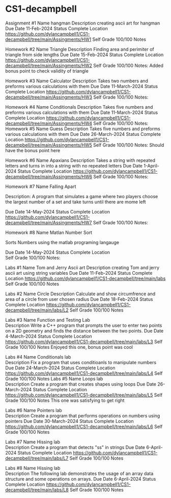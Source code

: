 # CS1-decampbell
Assignment #1
Name	hangman
Description	creating ascii art for hangman
Due Date	11-Feb-2024
Status	Complete
Location    https://github.com/dylancampbell1/CS1-decampbell/tree/main/Assingments/HW1
Self Grade	100/100
Notes	

Homework #2
Name    Triangle
Description	Finding area and perimiter of triangle from side lengths
Due Date	15-Feb-2024
Status	Complete
Location    https://github.com/dylancampbell1/CS1-decampbell/tree/main/Assingments/HW2
Self Grade	100/100
Notes: Added bonus point to check validity of triangle

Homework #3
Name    Calculator
Description	Takes two numbers and preforms various calculations with them
Due Date	11-March-2024
Status	Complete
Location    https://github.com/dylancampbell1/CS1-decampbell/tree/main/Assingments/HW3
Self Grade	100/100
Notes:

Homework #4
Name    Conditionals
Description	Takes five numbers and preforms various calculations with them
Due Date	11-March-2024
Status	Complete
Location    https://github.com/dylancampbell1/CS1-decampbell/tree/main/Assingments/HW4
Self Grade	100/100
Notes: 
Homework #5
Name    Guess
Description	Takes five numbers and preforms various calculations with them
Due Date	26-March-2024
Status	Complete
Location    https://github.com/dylancampbell1/CS1-decampbell/tree/main/Assingments/HW5
Self Grade	100/100
Notes: Should have the bonus point here

Homework #6
Name    Apaxians
Description	Takes a string with repeated letters and turns in into a string with no repeated letters
Due Date	1-April-2024
Status	Complete
Location    https://github.com/dylancampbell1/CS1-decampbell/tree/main/Assingments/HW6
Self Grade	100/100
Notes:

Homework #7
Name    Falling Apart

Description: A program that simulates a game where two players choose the largest number of a set and take turns until there are mome left

Due Date 14-May-2024
Status	Complete
Location    https://github.com/dylancampbell1/CS1-decampbell/tree/main/Assingments/HW7
Self Grade	100/100
Notes:

Homework #8
Name    Matlan Number Sort

Sorts Numbers using the matlab programing langauge

Due Date	14-May-2024
Status	Complete
Location    
Self Grade	100/100
Notes:

Labs #1
Name	Tom and Jerry Ascii art
Description	creating Tom and jerry ascii art using string variables
Due Date	11-Feb-2024
Status	Complete
Location    https://github.com/dylancampbell1/CS1-decampbell/tree/main/labs
Self Grade	100/100
Notes	

Labs #2
Name	Circle
Description	Calculate and show circumfrence and area of a circle from user chosen radius
Due Date	18-Feb-2024
Status	Complete
Location    https://github.com/dylancampbell1/CS1-decampbell/tree/main/labs/L2
Self Grade	100/100
Notes	

Labs #3
Name	Function and Testing Lab     
Description	Write a C++ program that prompts the user to enter two points on a 2D geometry and finds the distance between the two points.
Due Date	4-March-2024
Status	Complete
Location    https://github.com/dylancampbell1/CS1-decampbell/tree/main/labs/L3
Self Grade	100/100
Notes	Enjoyed this one, bonus point was cool

Labs #4
Name	Conditionals lab  
Description	Fix a program that uses conditioanls to manipulate numbers
Due Date	24-March-2024
Status	Complete
Location    https://github.com/dylancampbell1/CS1-decampbell/tree/main/labs/L4
Self Grade	100/100
Notes
Labs #5
Name	Loops lab  
Description	Create a program that creates shapes using loops
Due Date	26-March-2024
Status	Complete
Location    https://github.com/dylancampbell1/CS1-decampbell/tree/main/labs/L5
Self Grade	100/100
Notes This one was satisfying to get right

Labs #6
Name	Pointers lab  
Description	Create a program that performs operations on numbers using pointers
Due Date	30-March-2024
Status	Complete
Location    https://github.com/dylancampbell1/CS1-decampbell/tree/main/labs/L6
Self Grade	100/100
Notes

Labs #7
Name	Hissing lab  
Description	Create a program that detects "ss" in strings
Due Date	6-April-2024
Status	Complete
Location    https://github.com/dylancampbell1/CS1-decampbell/tree/main/labs/L7
Self Grade	100/100
Notes

Labs #8
Name	Hissing lab  
Description	The following lab demonstrates the usage of an array data structure and some operations on arrays.
Due Date	6-April-2024
Status	Complete
Location    https://github.com/dylancampbell1/CS1-decampbell/tree/main/labs/L8
Self Grade	100/100
Notes